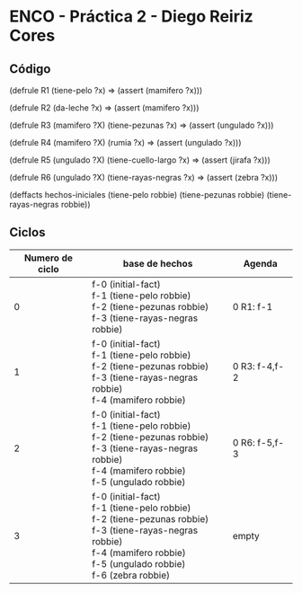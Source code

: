 # ENCO - Práctica 2 - Diego Reiriz Cores

## Código

  (defrule R1
    (tiene-pelo ?x)
    =>
    (assert (mamifero ?x)))

  (defrule R2
    (da-leche ?x)
    =>
    (assert (mamifero ?x)))

  (defrule R3
    (mamifero ?X)
    (tiene-pezunas ?x)
    =>
    (assert (ungulado ?x)))

  (defrule R4
    (mamifero ?X)
    (rumia ?x)
    =>
    (assert (ungulado ?x)))

  (defrule R5
    (ungulado ?X)
    (tiene-cuello-largo ?x)
    =>
    (assert (jirafa ?x)))

  (defrule R6
    (ungulado ?X)
    (tiene-rayas-negras ?x)
    =>
    (assert (zebra ?x)))


  (deffacts hechos-iniciales
    (tiene-pelo robbie)
    (tiene-pezunas robbie)
    (tiene-rayas-negras robbie))

## Ciclos

|Numero de ciclo|base de hechos|Agenda|
|---------------|--------------|------|
|0|f-0     (initial-fact)<br/>f-1     (tiene-pelo robbie)<br/>f-2     (tiene-pezunas robbie)<br/>f-3   (tiene-rayas-negras robbie)|0      R1: f-1|
|1|f-0     (initial-fact)<br/>f-1     (tiene-pelo robbie)<br/>f-2     (tiene-pezunas robbie)<br/>f-3   (tiene-rayas-negras robbie)<br/>f-4     (mamifero robbie)|0      R3: f-4,f-2|
|2|f-0     (initial-fact)<br/>f-1     (tiene-pelo robbie)<br/>f-2     (tiene-pezunas robbie)<br/>f-3   (tiene-rayas-negras robbie)<br/>f-4     (mamifero robbie)<br/>f-5     (ungulado robbie)|0      R6: f-5,f-3|
|3|f-0     (initial-fact)<br/>f-1     (tiene-pelo robbie)<br/>f-2     (tiene-pezunas robbie)<br/>f-3   (tiene-rayas-negras robbie)<br/>f-4     (mamifero robbie)<br/>f-5     (ungulado robbie)<br/>f-6     (zebra robbie)|  empty|
